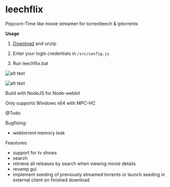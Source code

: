 # leechflix
Popcorn-Time like movie streamer for torrentleech & iptorrents

**Usage**

1) [Download](/bin/leechflix-0.1.zip) and unzip

2) Enter your login credentials in `/src/config.js`

3) Run leechflix.bat


![alt text](http://s2.postimg.org/x94xwsn21/main.png "main")

![alt text](http://s2.postimg.org/6msh7tiux/details.png "det")


Build with NodeJS for Node-webkit

Only supports Windows x64 with MPC-HC

@Todo

Bugfixing:

- webtorrent memory leak

Feautures:

- support for tv shows
- search
- retrieve all releases by search when viewing movie details
- revamp gui
- implement seeding of previously streamed torrents or launch seeding in external client on finished download
